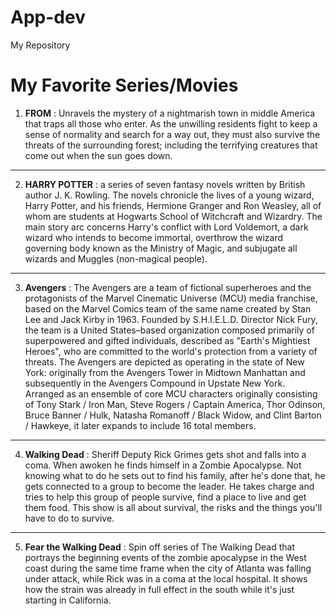 # App-dev
My Repository 
# My Favorite Series/Movies
1. **FROM**
: Unravels the mystery of a nightmarish town in middle America that traps all those who enter. As the unwilling residents fight to keep a sense of normality and search for a way out, they must also survive the threats of the surrounding forest; including the terrifying creatures that come out when the sun goes down.
---
2. **HARRY POTTER**
: a series of seven fantasy novels written by British author J. K. Rowling. The novels chronicle the lives of a young wizard, Harry Potter, and his friends, Hermione Granger and Ron Weasley, all of whom are students at Hogwarts School of Witchcraft and Wizardry. The main story arc concerns Harry's conflict with Lord Voldemort, a dark wizard who intends to become immortal, overthrow the wizard governing body known as the Ministry of Magic, and subjugate all wizards and Muggles (non-magical people).
---
3. **Avengers**
: The Avengers are a team of fictional superheroes and the protagonists of the Marvel Cinematic Universe (MCU) media franchise, based on the Marvel Comics team of the same name created by Stan Lee and Jack Kirby in 1963. Founded by S.H.I.E.L.D. Director Nick Fury, the team is a United States–based organization composed primarily of superpowered and gifted individuals, described as "Earth's Mightiest Heroes", who are committed to the world's protection from a variety of threats. The Avengers are depicted as operating in the state of New York: originally from the Avengers Tower in Midtown Manhattan and subsequently in the Avengers Compound in Upstate New York. Arranged as an ensemble of core MCU characters originally consisting of Tony Stark / Iron Man, Steve Rogers / Captain America, Thor Odinson, Bruce Banner / Hulk, Natasha Romanoff / Black Widow, and Clint Barton / Hawkeye, it later expands to include 16 total members.
---
4. **Walking Dead**
: Sheriff Deputy Rick Grimes gets shot and falls into a coma. When awoken he finds himself in a Zombie Apocalypse. Not knowing what to do he sets out to find his family, after he's done that, he gets connected to a group to become the leader. He takes charge and tries to help this group of people survive, find a place to live and get them food. This show is all about survival, the risks and the things you'll have to do to survive.
---
5. **Fear the Walking Dead**
: Spin off series of The Walking Dead that portrays the beginning events of the zombie apocalypse in the West coast during the same time frame when the city of Atlanta was falling under attack, while Rick was in a coma at the local hospital. It shows how the strain was already in full effect in the south while it's just starting in California.
